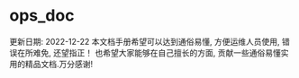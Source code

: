 # ops_doc 
更新日期: 2022-12-22
本文档手册希望可以达到通俗易懂, 方便运维人员使用, 错误在所难免, 还望指正！
也希望大家能够在自己擅长的方面, 贡献一些通俗易懂实用的精品文档.万分感谢!
